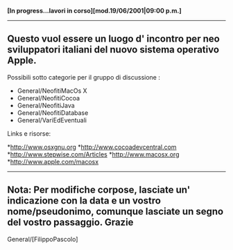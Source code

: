 **[In progress...lavori in corso][mod.19/06/2001|09:00 p.m.]**

----
Questo vuol essere un luogo d' incontro per neo sviluppatori italiani
del nuovo sistema operativo Apple.
----

Possibili sotto categorie per il gruppo di discussione :


* General/NeofitiMacOs X
* General/NeofitiCocoa
* General/NeofitiJava
* General/NeofitiDatabase
* General/VariEdEventuali


Links e risorse:

*http://www.osxgnu.org
*http://www.cocoadevcentral.com
*http://www.stepwise.com/Articles
*http://www.macosx.org
*http://www.apple.com/macosx


----
Nota: Per modifiche corpose, lasciate un' indicazione con la data e un vostro nome/pseudonimo, comunque lasciate un segno del vostro passaggio.
Grazie
----
General/[FilippoPascolo]
